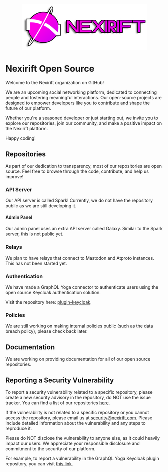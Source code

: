 <p align="center">
<img src="../banner.svg" width="400" />
</p>

# Nexirift Open Source

Welcome to the Nexirift organization on GitHub!

We are an upcoming social networking platform, dedicated to connecting people and fostering meaningful interactions. Our open-source projects are designed to empower developers like you to contribute and shape the future of our platform.

Whether you're a seasoned developer or just starting out, we invite you to explore our repositories, join our community, and make a positive impact on the Nexirift platform.

Happy coding!

## Repositories

As part of our dedication to transparency, most of our repositories are open source. Feel free to browse through the code, contribute, and help us improve!

### API Server

Our API server is called Spark! Currently, we do not have the repository public as we are still developing it.

#### Admin Panel

Our admin panel uses an extra API server called Galaxy. Similar to the Spark server, this is not public yet.

### Relays

We plan to have relays that connect to Mastodon and Atproto instances. This has not been started yet.

### Authentication

We have made a GraphQL Yoga connector to authenticate users using the open source Keycloak authentication solution.

Visit the repository here: [plugin-keycloak](https://github.com/Nexirift/plugin-keycloak).

### Policies

We are still working on making internal policies public (such as the data breach policy), please check back later.

## Documentation

We are working on providing documentation for all of our open source repositories.

## Reporting a Security Vulnerability

To report a security vulnerability related to a specific repository, please create a new security advisory in the repository, do NOT use the issue tracker. You can find a list of our repositories [here](https://github.com/orgs/Nexirift/repositories).

If the vulnerability is not related to a specific repository or you cannot access the repository, please email us at [security@nexirift.com](security@nexirift.com). Please include detailed information about the vulnerability and any steps to reproduce it.

Please do NOT disclose the vulnerability to anyone else, as it could heavily impact our users. We appreciate your responsible disclosure and commitment to the security of our platform.

For example, to report a vulnerability in the GraphQL Yoga Keycloak plugin repository, you can visit [this link](https://github.com/Nexirift/plugin-keycloak/security/advisories/new).
